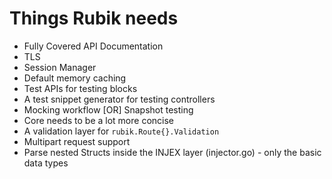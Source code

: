# Things Rubik needs

- Fully Covered API Documentation
-  TLS
- Session Manager
- Default memory caching
- Test APIs for testing blocks
- A test snippet generator for testing controllers
- Mocking workflow [OR] Snapshot testing
- Core needs to be a lot more concise
- A validation layer for `rubik.Route{}.Validation`
- Multipart request support
- Parse nested Structs inside the INJEX layer (injector.go) - only the basic data types